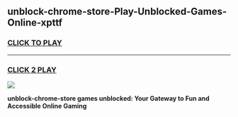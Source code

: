 
## unblock-chrome-store-Play-Unblocked-Games-Online-xpttf
<h3>
<a href="https://premium76.site?title=unblock-chrome-store&ref=25A">CLICK TO PLAY</a></h3>
<hr>

<h3>
<a href="https://premium76.site?title=unblock-chrome-store&ref=25A">CLICK 2 PLAY</a>
  
</h3>

<a href="https://premium76.site?title=unblock-chrome-store&ref=25A"><img src="https://clearcache.store/games.png"></a>


**unblock-chrome-store games unblocked: Your Gateway to Fun and Accessible Online Gaming**
